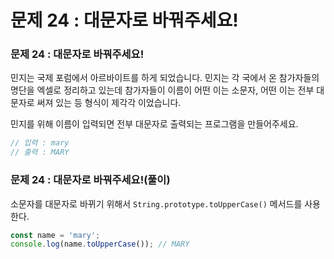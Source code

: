 # 문제 24 : 대문자로 바꿔주세요!

### 문제 24 : 대문자로 바꿔주세요!

민지는 국제 포럼에서 아르바이트를 하게 되었습니다. 민지는 각 국에서 온 참가자들의 명단을 엑셀로 정리하고 있는데 참가자들이 이름이 어떤 이는 소문자, 어떤 이는 전부 대문자로 써져 있는 등 형식이 제각각 이었습니다.

민지를 위해 이름이 입력되면 전부 대문자로 출력되는 프로그램을 만들어주세요.

```javascript
// 입력 : mary
// 출력 : MARY
```

### 문제 24 : 대문자로 바꿔주세요!\(풀이\)

소문자를 대문자로 바뀌기 위해서 `String.prototype.toUpperCase()` 메서드를 사용한다.

```javascript
const name = 'mary';
console.log(name.toUpperCase()); // MARY
```

